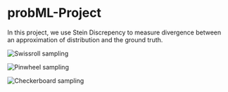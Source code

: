 # probML-Project

In this project, we use Stein Discrepency to measure divergence between an approximation of distribution and the ground truth.

![Swissroll sampling](sampling_swissroll.gif)

![Pinwheel sampling](sampling_pinwheel.gif)

![Checkerboard sampling](sampling_checkerboard.gif)
